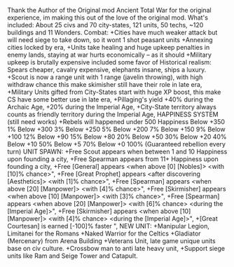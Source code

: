 Thank the Author of the Original mod Ancient Total War for the original experience, im making this out of the love of the original mod. What's included: About 25 civs and 70 city-states, 121 units, 50 techs, ~120 buildings and 11 Wonders.
Combat: 
+Cities have much weaker attack but will need siege to take down, so it wont 1 shot peasant units
+Annexing cities locked by era,
+Units take healing and huge upkeep penalties in enemy lands, staying at war hurts economically – as it should
+Military upkeep is brutally expensive included some favor of Historical realism: Spears cheaper, cavalry expensive, elephants insane, ships a luxury.
+Scout is now a range unit with 1 range (javelin throwing), with high withdraw chance this make skimisher still have their role in late era,
+Military Units gifted from City-States start with huge XP boost, this make CS have some better use in late era,
+Pillaging's yield +40% during the Archaic Age, +20% during the Imperial Age,
+City-State territory always counts as friendly territory during the Imperial Age,
HAPPINESS SYSTEM (still need works)
+Rebels will happened under 500 Happiness
          Below +350	1%
          Below +300	3%
          Below +250	5%
          Below +200	7%
          Below +150	9%
          Below +100	12%
          Below +90	          15%
          Below +80	          20%
          Below +50	          30%
          Below +20	          40%
          Below +10	          50%
          Below +5	          70%
          Below +0	          100% (Guaranteed rebellion every turn)
UNIT SPAWN:
+Free Scout appears when between 1 and 10 Happiness upon founding a city, 
+Free Spearman appears from 11+ Happiness upon founding a city, 
+Free [General] appears <upon turn end> <when above [0] [Nobles]> <with [10]% chance>",
+Free [Great Prophet] appears <upon turn end> <after discovering [Aesthetics]> <with [1]% chance>",
+Free [Spearman] appears <upon turn end> <when above [20] [Manpower]> <with [4]% chance>",
+Free [Skirmisher] appears <upon turn end> <when above [10] [Manpower]> <with [3]% chance>",
+Free [Spearman] appears <upon turn end> <when above [20] [Manpower]> <with [6]% chance> <during the [Imperial Age]>",
+Free [Skirmisher] appears <upon turn end> <when above [10] [Manpower]> <with [4]% chance> <during the [Imperial Age]>",
+[Great Courtesan] is earned [-100]% faster <before founding a Pantheon>",
NEW UNIT:
+Manipular Legion, Limitanei for the Romans
+Naked Warrior for the Celtics
+Gladiator (Mercenary) from Arena Building
+Veterans Unit, late game unique units base on civ culture.
+Crossbow man to anti late heavy unit,
+Support siege units like Ram and Seige Tower and Catapult.
